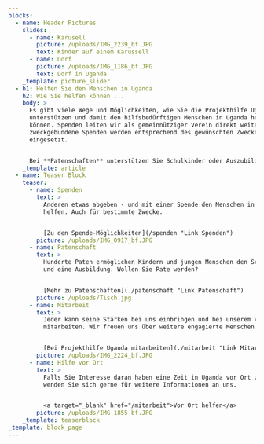 ```yaml
---
blocks:
  - name: Header Pictures
    slides:
      - name: Karusell
        picture: /uploads/IMG_2239_bf.JPG
        text: Kinder auf einem Karussell
      - name: Dorf
        picture: /uploads/IMG_1186_bf.JPG
        text: Dorf in Uganda
    _template: picture_slider
  - h1: Helfen Sie den Menschen in Uganda
    h2: Wie Sie helfen können ...
    body: >
      Es gibt viele Wege und Möglichkeiten, wie Sie die Projekthilfe Uganda
      unterstützen und damit den hilfsbedürftigen Menschen in Uganda helfen
      können. Spenden leiten wir als gemeinnütziger Verein direkt weiter,
      zweckgebundene Spenden werden entsprechend des gewünschten Zweckes
      eingesetzt.


      Bei **Patenschaften** unterstützen Sie Schulkinder oder Auszubildende in Uganda durch Übernahme der Schul- und Ausbildungskosten. Die Patenschaften laufen über einen längeren Zeitraum – 2, 3 oder mehrere Jahre, je nach Dauer der Ausbildung.
    _template: article
  - name: Teaser Block
    teaser:
      - name: Spenden
        text: >
          Anderen etwas abgeben - und mit einer Spende den Menschen in Uganda
          helfen. Auch für bestimmte Zwecke.


          [Zu den Spende-Möglichkeiten](/spenden "Link Spenden")
        picture: /uploads/IMG_0917_bf.JPG
      - name: Patenschaft
        text: >
          Hunderte Paten ermöglichen Kindern und jungen Menschen den Schulbesuch
          und eine Ausbildung. Wollen Sie Pate werden?


          [Mehr zu Patenschaften](./patenschaft "Link Patenschaft")
        picture: /uploads/Tisch.jpg
      - name: Mitarbeit
        text: >
          Jeder kann seine Stärken bei uns einbringen und bei unserem Verein
          mitarbeiten. Wir freuen uns über weitere engagierte Menschen.


          [Bei Projekthilfe Uganda mitarbeiten](./mitarbeit "Link Mitarbeit")
        picture: /uploads/IMG_2224_bf.JPG
      - name: Hilfe vor Ort
        text: >
          Falls Sie Interesse daran haben eine Zeit in Uganda vor Ort zu helfen,
          wenden Sie sich gerne für weitere Informationen an uns.


          <a target="_blank" href="/mitarbeit">Vor Ort helfen</a>
        picture: /uploads/IMG_1855_bf.JPG
    _template: teaserblock
_template: block_page
---
```



